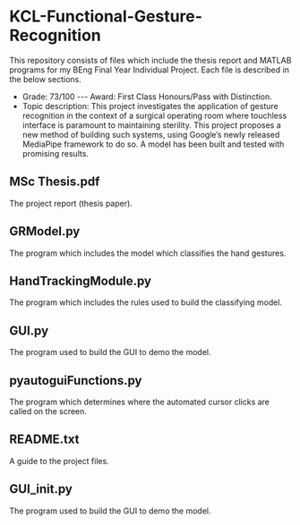 # KCL-Functional-Gesture-Recognition
This repository consists of files which include the thesis report and MATLAB programs for my BEng Final Year Individual Project. Each file is described in the below sections.
- Grade: 73/100 --- Award: First Class Honours/Pass with Distinction. 
- Topic description: This project investigates the application of gesture recognition in the context of a surgical operating room where touchless interface is paramount to maintaining sterility. This project proposes a new method of building such systems, using Google’s newly released MediaPipe framework to do so. A model has been built and tested with promising results. 

MSc Thesis.pdf
-
The project report (thesis paper).

GRModel.py
-
The program which includes the model which classifies the hand gestures.

HandTrackingModule.py
-
The program which includes the rules used to build the classifying model.

GUI.py
-
The program used to build the GUI to demo the model.

pyautoguiFunctions.py
-
The program which determines where the automated cursor clicks are called on the screen.

README.txt
-
A guide to the project files.

GUI_init.py
-
The program used to build the GUI to demo the model.
